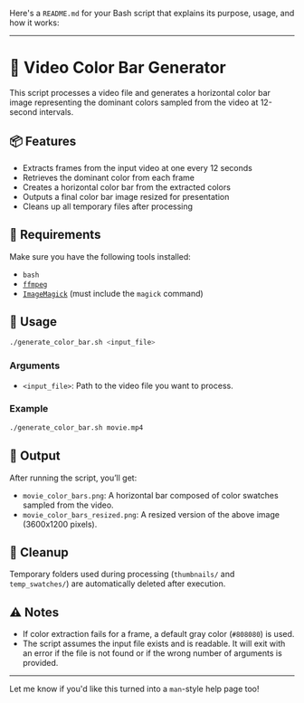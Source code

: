 Here's a `README.md` for your Bash script that explains its purpose, usage, and how it works:

---

# 🎨 Video Color Bar Generator

This script processes a video file and generates a horizontal color bar image representing the dominant colors sampled from the video at 12-second intervals.

## 📦 Features

- Extracts frames from the input video at one every 12 seconds
- Retrieves the dominant color from each frame
- Creates a horizontal color bar from the extracted colors
- Outputs a final color bar image resized for presentation
- Cleans up all temporary files after processing

## 🧰 Requirements

Make sure you have the following tools installed:

- `bash`
- [`ffmpeg`](https://ffmpeg.org/)
- [`ImageMagick`](https://imagemagick.org/) (must include the `magick` command)

## 🚀 Usage

```bash
./generate_color_bar.sh <input_file>
```

### Arguments

- `<input_file>`: Path to the video file you want to process.

### Example

```bash
./generate_color_bar.sh movie.mp4
```

## 📁 Output

After running the script, you’ll get:

- `movie_color_bars.png`: A horizontal bar composed of color swatches sampled from the video.
- `movie_color_bars_resized.png`: A resized version of the above image (3600x1200 pixels).

## 🧹 Cleanup

Temporary folders used during processing (`thumbnails/` and `temp_swatches/`) are automatically deleted after execution.

## ⚠️ Notes

- If color extraction fails for a frame, a default gray color (`#808080`) is used.
- The script assumes the input file exists and is readable. It will exit with an error if the file is not found or if the wrong number of arguments is provided.

---

Let me know if you'd like this turned into a `man`-style help page too!
